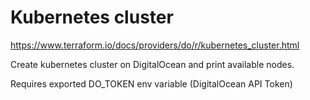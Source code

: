 # Kubernetes cluster

<https://www.terraform.io/docs/providers/do/r/kubernetes_cluster.html>

Create kubernetes cluster on DigitalOcean and print available nodes.

Requires exported DO_TOKEN env variable (DigitalOcean API Token)
